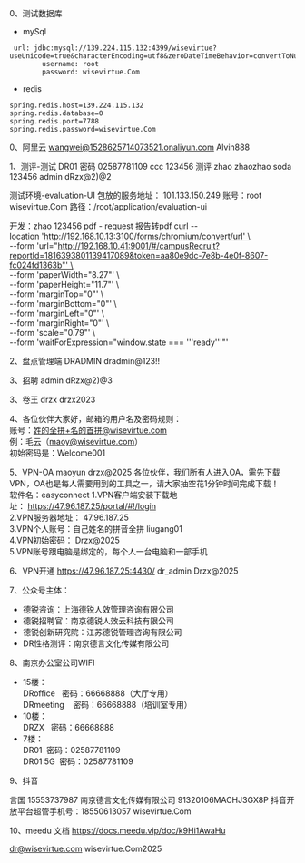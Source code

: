 0、测试数据库
- mySql
```
 url: jdbc:mysql://139.224.115.132:4399/wisevirtue?useUnicode=true&characterEncoding=utf8&zeroDateTimeBehavior=convertToNull&useSSL=true&serverTimezone=GMT%2B8  
        username: root  
        password: wisevirtue.Com
```

- redis
```
spring.redis.host=139.224.115.132  
spring.redis.database=0  
spring.redis.port=7788  
spring.redis.password=wisevirtue.Com
```

0、阿里云
wangwei@1528625714073521.onaliyun.com
Alvin888

1、测评-测试
DR01 密码 02587781109
ccc 123456 测评
zhao zhaozhao
soda 123456
admin dRzx@2)@2

测试环境-evaluation-UI 包放的服务地址：
101.133.150.249
账号：root wisevirtue.Com
路径：/root/application/evaluation-ui

开发：zhao 123456
pdf - request 报告转pdf
curl --location 'http://192.168.10.13:3100/forms/chromium/convert/url' \  
--form 'url="http://192.168.10.41:9001/#/campusRecruit?reportId=1816393801139417089&token=aa80e9dc-7e8b-4e0f-8607-fc024fd1363b"' \  
--form 'paperWidth="8.27"' \  
--form 'paperHeight="11.7"' \  
--form 'marginTop="0"' \  
--form 'marginBottom="0"' \  
--form 'marginLeft="0"' \  
--form 'marginRight="0"' \  
--form 'scale="0.79"' \  
--form 'waitForExpression="window.state === '\''ready'\''"'

2、盘点管理端
 DRADMIN dradmin@123!!
 
3、招聘
admin dRzx@2)@3
 
3、卷王 
drzx drzx2023

4、各位伙伴大家好，邮箱的用户名及密码规则：  
账号：姓的全拼+名的首拼@wisevirtue.com  
例：毛云（maoy@wisevirtue.com）  
初始密码是：Welcome001

5、VPN-OA  maoyun drzx@2025 
各位伙伴，我们所有人进入OA，需先下载VPN，OA也是每人需要用到的工具之一，请大家抽空花1分钟时间完成下载！  
软件名：easyconnect
1.VPN客户端安装下载地址： https://47.96.187.25/portal/#!/login  
2.VPN服务器地址： 47.96.187.25  
3.VPN个人账号：自己姓名的拼音全拼 liugang01   
4.VPN初始密码： Drzx@2025  
5.VPN账号跟电脑是绑定的，每个人一台电脑和一部手机


6、VPN开通
https://47.96.187.25:4430/  dr_admin  Drzx@2025

7、公众号主体：
- 德锐咨询：上海德锐人效管理咨询有限公司
- 德锐招聘官：南京德锐人效云科技有限公司
- 德锐创新研究院：江苏德锐管理咨询有限公司
- DR性格测评：南京德言文化传媒有限公司

8、南京办公室公司WIFI
- 15楼：  
   DRoffice   密码：66668888（大厅专用）  
   DRmeeting    密码：66668888（培训室专用）  
- 10楼：  
   DRZX   密码：66668888  
- 7楼：  
   DR01  密码：02587781109  
   DR01 5G  密码：02587781109

9、抖音

言国 15553737987
南京德言文化传媒有限公司 91320106MACHJ3GX8P
抖音开放平台超管手机号：18550613057 wisevirtue.Com

10、meedu 文档
https://docs.meedu.vip/doc/k9Hi1AwaHu

dr@wisevirtue.com   wisevirtue.Com2025